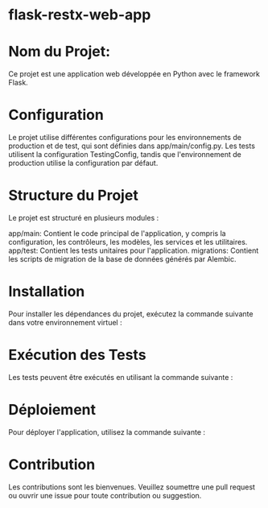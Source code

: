 # flask-restx-web-app
#   Nom du Projet:
  
Ce projet est une application web développée en Python avec le framework Flask.

#   Configuration
Le projet utilise différentes configurations pour les environnements de production et de test, qui sont définies dans app/main/config.py. Les tests utilisent la configuration TestingConfig, tandis que l'environnement de production utilise la configuration par défaut.

 #  Structure du Projet
Le projet est structuré en plusieurs modules :

app/main: Contient le code principal de l'application, y compris la configuration, les contrôleurs, les modèles, les services et les utilitaires.
app/test: Contient les tests unitaires pour l'application.
migrations: Contient les scripts de migration de la base de données générés par Alembic.

 #  Installation
Pour installer les dépendances du projet, exécutez la commande suivante dans votre environnement virtuel :

#  Exécution des Tests
Les tests peuvent être exécutés en utilisant la commande suivante :

# Déploiement
Pour déployer l'application, utilisez la commande suivante :

 # Contribution
Les contributions sont les bienvenues. Veuillez soumettre une pull request ou ouvrir une issue pour toute contribution ou suggestion.
